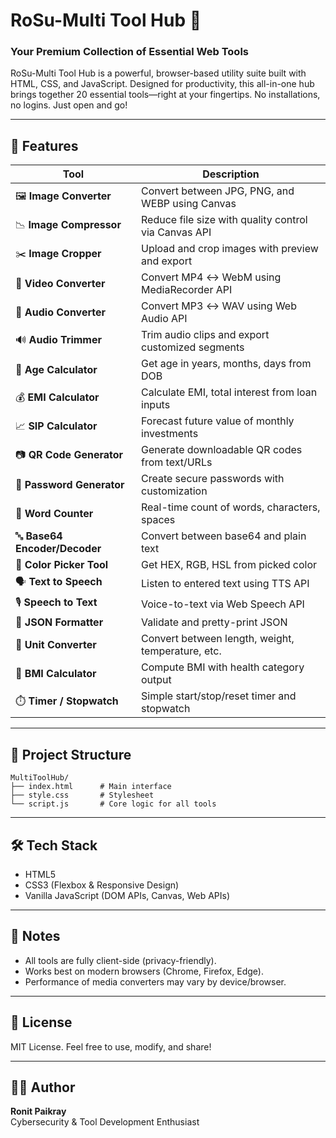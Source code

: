
# RoSu-Multi Tool Hub 🚀  
### Your Premium Collection of Essential Web Tools

RoSu-Multi Tool Hub is a powerful, browser-based utility suite built with HTML, CSS, and JavaScript. Designed for productivity, this all-in-one hub brings together 20 essential tools—right at your fingertips. No installations, no logins. Just open and go!

---

## 🌟 Features

| Tool | Description |
|------|-------------|
| 🖼️ **Image Converter** | Convert between JPG, PNG, and WEBP using Canvas |
| 📉 **Image Compressor** | Reduce file size with quality control via Canvas API |
| ✂️ **Image Cropper** | Upload and crop images with preview and export |
| 🎥 **Video Converter** | Convert MP4 ↔ WebM using MediaRecorder API |
| 🎵 **Audio Converter** | Convert MP3 ↔ WAV using Web Audio API |
| 🔊 **Audio Trimmer** | Trim audio clips and export customized segments |
| 📅 **Age Calculator** | Get age in years, months, days from DOB |
| 💰 **EMI Calculator** | Calculate EMI, total interest from loan inputs |
| 📈 **SIP Calculator** | Forecast future value of monthly investments |
| 📷 **QR Code Generator** | Generate downloadable QR codes from text/URLs |
| 🔐 **Password Generator** | Create secure passwords with customization |
| 📝 **Word Counter** | Real-time count of words, characters, spaces |
| 🔤 **Base64 Encoder/Decoder** | Convert between base64 and plain text |
| 🎨 **Color Picker Tool** | Get HEX, RGB, HSL from picked color |
| 🗣️ **Text to Speech** | Listen to entered text using TTS API |
| 🎙️ **Speech to Text** | Voice-to-text via Web Speech API |
| 🧹 **JSON Formatter** | Validate and pretty-print JSON |
| 📏 **Unit Converter** | Convert between length, weight, temperature, etc. |
| 🧮 **BMI Calculator** | Compute BMI with health category output |
| ⏱️ **Timer / Stopwatch** | Simple start/stop/reset timer and stopwatch |

---

## 📁 Project Structure

```
MultiToolHub/
├── index.html      # Main interface
├── style.css       # Stylesheet
└── script.js       # Core logic for all tools
```

---

## 🛠️ Tech Stack

- HTML5
- CSS3 (Flexbox & Responsive Design)
- Vanilla JavaScript (DOM APIs, Canvas, Web APIs)


---

## 📌 Notes

- All tools are fully client-side (privacy-friendly).
- Works best on modern browsers (Chrome, Firefox, Edge).
- Performance of media converters may vary by device/browser.

---

## 📜 License

MIT License. Feel free to use, modify, and share!

---

## 👨‍💻 Author

**Ronit Paikray**  
Cybersecurity & Tool Development Enthusiast
